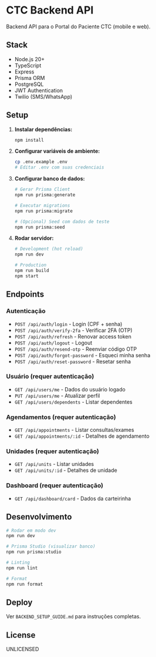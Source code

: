 # CTC Backend API

Backend API para o Portal do Paciente CTC (mobile e web).

## Stack

- Node.js 20+
- TypeScript
- Express
- Prisma ORM
- PostgreSQL
- JWT Authentication
- Twilio (SMS/WhatsApp)

## Setup

1. **Instalar dependências:**
   ```bash
   npm install
   ```

2. **Configurar variáveis de ambiente:**
   ```bash
   cp .env.example .env
   # Editar .env com suas credenciais
   ```

3. **Configurar banco de dados:**
   ```bash
   # Gerar Prisma Client
   npm run prisma:generate

   # Executar migrations
   npm run prisma:migrate

   # (Opcional) Seed com dados de teste
   npm run prisma:seed
   ```

4. **Rodar servidor:**
   ```bash
   # Development (hot reload)
   npm run dev

   # Production
   npm run build
   npm start
   ```

## Endpoints

### Autenticação

- `POST /api/auth/login` - Login (CPF + senha)
- `POST /api/auth/verify-2fa` - Verificar 2FA (OTP)
- `POST /api/auth/refresh` - Renovar access token
- `POST /api/auth/logout` - Logout
- `POST /api/auth/resend-otp` - Reenviar código OTP
- `POST /api/auth/forgot-password` - Esqueci minha senha
- `POST /api/auth/reset-password` - Resetar senha

### Usuário (requer autenticação)

- `GET /api/users/me` - Dados do usuário logado
- `PUT /api/users/me` - Atualizar perfil
- `GET /api/users/dependents` - Listar dependentes

### Agendamentos (requer autenticação)

- `GET /api/appointments` - Listar consultas/exames
- `GET /api/appointments/:id` - Detalhes de agendamento

### Unidades (requer autenticação)

- `GET /api/units` - Listar unidades
- `GET /api/units/:id` - Detalhes de unidade

### Dashboard (requer autenticação)

- `GET /api/dashboard/card` - Dados da carteirinha

## Desenvolvimento

```bash
# Rodar em modo dev
npm run dev

# Prisma Studio (visualizar banco)
npm run prisma:studio

# Linting
npm run lint

# Format
npm run format
```

## Deploy

Ver `BACKEND_SETUP_GUIDE.md` para instruções completas.

## License

UNLICENSED
